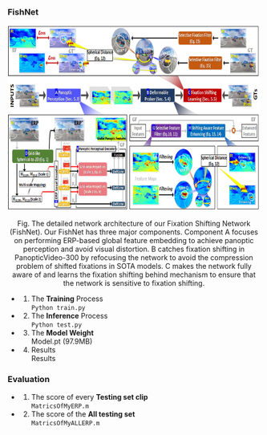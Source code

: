 ### FishNet   
<div align=center><img width="1000" height="370" src="https://github.com/guotaowang/FishNet/blob/main/Fig/Net.gif"/></div>
<p align="center">
 Fig. The detailed network architecture of our Fixation Shifting Network (FishNet). Our FishNet has three major components. Component A
focuses on performing ERP-based global feature embedding to achieve panoptic perception and avoid visual distortion. B catches fixation shifting in
PanopticVideo-300 by refocusing the network to avoid the compression problem of shifted fixations in SOTA models. C makes the network fully aware
of and learns the fixation shifting behind mechanism to ensure that the network is sensitive to fixation shifting.  </p>     

  * 1) The **Training** Process    
     ```Python train.py```  
  * 2) The **Inference** Process    
     ```Python test.py```  
  * 3) The **Model Weight**   
     Model.pt (97.9MB)
  * 4) Results  
     Results  
### Evaluation  
  * 1) The score of every **Testing set clip**  
  ```MatricsOfMyERP.m```  
  * 2) The score of the **All testing set**   
  ```MatricsOfMyALLERP.m```
